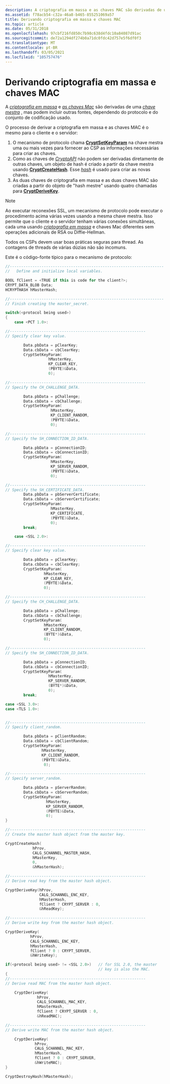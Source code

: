 ```yaml
---
description: A criptografia em massa e as chaves MAC são derivadas de uma chave mestra, mas podem incluir outras fontes, dependendo do protocolo e do conjunto de codificação usado.
ms.assetid: f78acb54-c32a-46a8-b465-855251069a57
title: Derivando criptografia em massa e chaves MAC
ms.topic: article
ms.date: 05/31/2018
ms.openlocfilehash: 97cbf216fd850c7b98c638d4fdc10a84087d91ac
ms.sourcegitcommit: de72a1294df274b0a71dc0fdc42d757e5f6df0f3
ms.translationtype: MT
ms.contentlocale: pt-BR
ms.lasthandoff: 03/05/2021
ms.locfileid: "105757476"
---
```

# <a name="deriving-bulk-encryption-and-mac-keys"></a>Derivando criptografia em massa e chaves MAC

A [*criptografia em massa*](../secgloss/b-gly.md) e [*as chaves Mac*](../secgloss/m-gly.md) são derivadas de uma [*chave mestra*](../secgloss/m-gly.md) , mas podem incluir outras fontes, dependendo do protocolo e do conjunto de codificação usado.

O processo de derivar a criptografia em massa e as chaves MAC é o mesmo para o cliente e o servidor:

1.  O mecanismo de protocolo chama [**CryptSetKeyParam**](/windows/desktop/api/Wincrypt/nf-wincrypt-cryptsetkeyparam) na chave mestra uma ou mais vezes para fornecer ao CSP as informações necessárias para criar as chaves.
2.  Como as chaves de [*CryptoAPI*](../secgloss/c-gly.md) não podem ser derivadas diretamente de outras chaves, um objeto de hash é criado a partir da chave mestra usando [**CryptCreateHash**](/windows/desktop/api/Wincrypt/nf-wincrypt-cryptcreatehash). Esse [*hash*](../secgloss/h-gly.md) é usado para criar as novas chaves.
3.  As duas chaves de criptografia em massa e as duas chaves MAC são criadas a partir do objeto de "hash mestre" usando quatro chamadas para [**CryptDeriveKey**](/windows/desktop/api/Wincrypt/nf-wincrypt-cryptderivekey).

> [!Note]
> Ao executar reconexões SSL, um mecanismo de protocolo pode executar o procedimento acima várias vezes usando a mesma chave mestra. Isso permite que o cliente e o servidor tenham várias conexões simultâneas, cada uma usando [*criptografia em massa*](../secgloss/b-gly.md) e chaves Mac diferentes sem operações adicionais de RSA ou Diffie-Hellman.
> 
> Todos os CSPs devem usar boas práticas seguras para thread. As contagens de threads de várias dúzias não são incomuns.

 

Este é o código-fonte típico para o mecanismo de protocolo:


```C++
//--------------------------------------------------------------------
//   Define and initialize local variables.

BOOL fClient = <TRUE if this is code for the client?>;
CRYPT_DATA_BLOB Data;
HCRYPTHASH hMasterHash;

//--------------------------------------------------------------------
// Finish creating the master_secret.

switch(<protocol being used>)
{
    case <PCT 1.0>:

//------------------------------------------------------------
// Specify clear key value.

        Data.pbData = pClearKey;
        Data.cbData = cbClearKey;
        CryptSetKeyParam(
                   hMasterKey, 
                   KP_CLEAR_KEY, 
                   (PBYTE)&Data, 
                   0);

//------------------------------------------------------------
// Specify the CH_CHALLENGE_DATA.

        Data.pbData = pChallenge;
        Data.cbData = cbChallenge;
        CryptSetKeyParam(
                    hMasterKey, 
                    KP_CLIENT_RANDOM, 
                    (PBYTE)&Data, 
                    0);

//------------------------------------------------------------
// Specify the SH_CONNECTION_ID_DATA.

        Data.pbData = pConnectionID;
        Data.cbData = cbConnectionID;
        CryptSetKeyParam(
                    hMasterKey, 
                    KP_SERVER_RANDOM, 
                    (PBYTE)&Data, 
                    0);

//------------------------------------------------------------
// Specify the SH_CERTIFICATE_DATA.
        Data.pbData = pbServerCertificate;
        Data.cbData = cbServerCertificate;
        CryptSetKeyParam(
                    hMasterKey, 
                    KP_CERTIFICATE, 
                    (PBYTE)&Data, 
                    0);
        break;

    case <SSL 2.0>:

//------------------------------------------------------------
// Specify clear key value.

        Data.pbData = pClearKey;
        Data.cbData = cbClearKey;
        CryptSetKeyParam(
                 hMasterKey, 
                 KP_CLEAR_KEY, 
                 (PBYTE)&Data, 
                 0);

//------------------------------------------------------------
// Specify the CH_CHALLENGE_DATA.

        Data.pbData = pChallenge;
        Data.cbData = cbChallenge;
        CryptSetKeyParam(
                 hMasterKey, 
                 KP_CLIENT_RANDOM,
                 (BYTE*)&Data, 
                 0);

//------------------------------------------------------------
// Specify the SH_CONNECTION_ID_DATA.

        Data.pbData = pConnectionID;
        Data.cbData = cbConnectionID;
        CryptSetKeyParam(
                   hMasterKey, 
                   KP_SERVER_RANDOM,
                   (BYTE*)&Data, 
                   0);
        break;

case <SSL 3.0>:
case <TLS 1.0>:


//------------------------------------------------------------
// Specify client_random.

        Data.pbData = pClientRandom;
        Data.cbData = cbClientRandom;
        CryptSetKeyParam(
                hMasterKey, 
                KP_CLIENT_RANDOM, 
                (PBYTE)&Data, 
                 0);

//------------------------------------------------------------
// Specify server_random.

        Data.pbData = pServerRandom;
        Data.cbData = cbServerRandom;
        CryptSetKeyParam(
                  hMasterKey, 
                  KP_SERVER_RANDOM, 
                  (PBYTE)&Data, 
                  0);
}

//------------------------------------------------------------
// Create the master hash object from the master key.

CryptCreateHash(
            hProv, 
            CALG_SCHANNEL_MASTER_HASH,
            hMasterKey, 
            0, 
            &hMasterHash);

//------------------------------------------------------------
// Derive read key from the master hash object.

CryptDeriveKey(hProv, 
               CALG_SCHANNEL_ENC_KEY, 
               hMasterHash,
               fClient ? CRYPT_SERVER : 0,
               &hReadKey);

//------------------------------------------------------------
// Derive write key from the master hash object.

CryptDeriveKey(
           hProv,
           CALG_SCHANNEL_ENC_KEY,
           hMasterHash,
           fClient ? 0 : CRYPT_SERVER,
           &hWriteKey);

if(<protocol being used> != <SSL 2.0>)   // for SSL 2.0, the master 
                                         // key is also the MAC.
{
//------------------------------------------------------------
// Derive read MAC from the master hash object.

    CryptDeriveKey(
              hProv,
              CALG_SCHANNEL_MAC_KEY,
              hMasterHash,
              fClient ? CRYPT_SERVER : 0,
              &hReadMAC);

//------------------------------------------------------------
// Derive write MAC from the master hash object.

    CryptDeriveKey(
             hProv,
             CALG_SCHANNEL_MAC_KEY,
             hMasterHash,
             fClient ? 0 : CRYPT_SERVER,
             &hWriteMAC);
}

CryptDestroyHash(hMasterHash);
```



 

 
